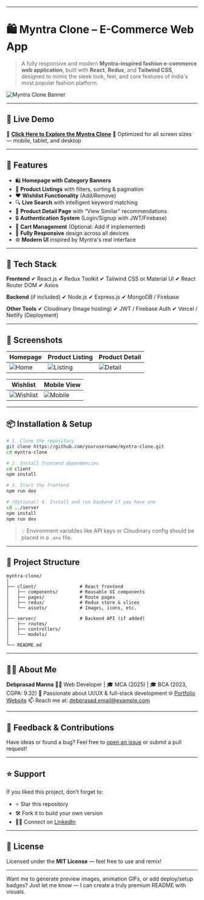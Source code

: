 
---

# 🛍️ Myntra Clone – E-Commerce Web App

> A fully responsive and modern **Myntra-inspired fashion e-commerce web application**, built with **React**, **Redux**, and **Tailwind CSS**, designed to mimic the sleek look, feel, and core features of India's most popular fashion platform.

![Myntra Clone Banner](https://your-image-url.com/banner.png)

---

## 🚀 Live Demo

🔗 [**Click Here to Explore the Myntra Clone**](https://your-deployment-url.com)
📱 Optimized for all screen sizes — mobile, tablet, and desktop

---

## 🌟 Features

* 🛍️ **Homepage with Category Banners**
* 👕 **Product Listings** with filters, sorting & pagination
* ❤️ **Wishlist Functionality** (Add/Remove)
* 🔍 **Live Search** with intelligent keyword matching
* 📄 **Product Detail Page** with “View Similar” recommendations
* 🔒 **Authentication System** (Login/Signup with JWT/Firebase)
* 🛒 **Cart Management** (Optional: Add if implemented)
* 📱 **Fully Responsive** design across all devices
* ⚙️ **Modern UI** inspired by Myntra's real interface

---

## 🧰 Tech Stack

**Frontend**
✔ React.js
✔ Redux Toolkit
✔ Tailwind CSS or Material UI
✔ React Router DOM
✔ Axios

**Backend** (if included)
✔ Node.js
✔ Express.js
✔ MongoDB / Firebase

**Other Tools**
✔ Cloudinary (Image hosting)
✔ JWT / Firebase Auth
✔ Vercel / Netlify (Deployment)

---

## 📸 Screenshots

| Homepage                                     | Product Listing                                    | Product Detail                                   |
| -------------------------------------------- | -------------------------------------------------- | ------------------------------------------------ |
| ![Home](https://your-image-url.com/home.png) | ![Listing](https://your-image-url.com/listing.png) | ![Detail](https://your-image-url.com/detail.png) |

| Wishlist                                             | Mobile View                                      |
| ---------------------------------------------------- | ------------------------------------------------ |
| ![Wishlist](https://your-image-url.com/wishlist.png) | ![Mobile](https://your-image-url.com/mobile.png) |

---

## 📦 Installation & Setup

```bash
# 1. Clone the repository
git clone https://github.com/yourusername/myntra-clone.git
cd myntra-clone

# 2. Install frontend dependencies
cd client
npm install

# 3. Start the frontend
npm run dev

# (Optional) 4. Install and run backend if you have one
cd ../server
npm install
npm run dev
```

> 💡 Environment variables like API keys or Cloudinary config should be placed in a `.env` file.

---

## 🧠 Project Structure

```
myntra-clone/
│
├── client/                # React frontend
│   ├── components/        # Reusable UI components
│   ├── pages/             # Route pages
│   ├── redux/             # Redux store & slices
│   └── assets/            # Images, icons, etc.
│
├── server/                # Backend API (if added)
│   ├── routes/
│   ├── controllers/
│   └── models/
│
└── README.md
```

---

## 🙋‍♂️ About Me

**Debprasad Manna**
🧑‍💻 Web Developer | 🎓 MCA (2025) | 🎓 BCA (2023, CGPA: 9.32)
💼 Passionate about UI/UX & full-stack development
🌐 [Portfolio Website](https://yourportfolio.com)
📫 Reach me at: [debprasad.email@example.com](mailto:debprasad.email@example.com)

---

## 📣 Feedback & Contributions

Have ideas or found a bug?
Feel free to [open an issue](https://github.com/yourusername/myntra-clone/issues) or submit a pull request!

---

## ⭐ Support

If you liked this project, don’t forget to:

* ⭐ Star this repository
* 🛠️ Fork it to build your own version
* 🧑‍💻 Connect on [LinkedIn](https://www.linkedin.com/in/yourlinkedin/)

---

## 📝 License

Licensed under the **MIT License** — feel free to use and remix!

---

Want me to generate preview images, animation GIFs, or add deploy/setup badges? Just let me know — I can create a truly premium README with visuals.

